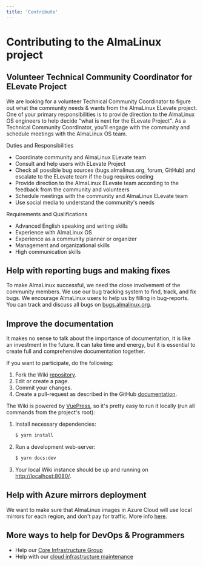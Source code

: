 ```yaml
---
title: 'Contribute'
---
```

# Contributing to the AlmaLinux project


## Volunteer Technical Community Coordinator for ELevate Project

We are looking for a volunteer Technical Community Coordinator to figure out what the community needs & wants from the AlmaLinux ELevate project. One of your primary responsibilities is to provide direction to the AlmaLinux OS engineers to help decide "what is next for the ELevate Project". As a Technical Community Coordinator, you'll engage with the community and schedule meetings with the AlmaLinux OS team.

Duties and Responsibilities
- Coordinate community and AlmaLinux ELevate team
- Consult and help users with ELevate Project
- Check all possible bug sources (bugs.almalinux.org, forum, GitHub) and escalate to the ELevate team if the bug requires coding
- Provide direction to the AlmaLinux ELevate team according to the feedback from the community and volunteers
- Schedule meetings with the community and AlmaLinux ELevate team
- Use social media to understand the community's needs

Requirements and Qualifications
- Advanced English speaking and writing skills
- Experience with AlmaLinux OS
- Experience as a community planner or organizer
- Management and organizational skills
- High communication skills

## Help with reporting bugs and making fixes

To make AlmaLinux successful, we need the close involvement of the community
members. We use our bug tracking system to find, track, and fix bugs. We
encourage AlmaLinux users to help us by filling in bug-reports. You can track and
discuss all bugs on [bugs.almalinux.org](https://bugs.almalinux.org/).


## Improve the documentation

It makes no sense to talk about the importance of documentation, it is like
an investment in the future. It can take time and energy, but it is 
essential to create full and comprehensive documentation together.

If you want to participate, do the following:

1. Fork the Wiki [repository](https://github.com/AlmaLinux/wiki).
2. Edit or create a page.
3. Commit your changes.
4. Create a pull-request as described in the GitHub [documentation](https://docs.github.com/en/github/collaborating-with-issues-and-pull-requests/creating-a-pull-request).

The Wiki is powered by [VuePress](https://vuepress.vuejs.org/), so it's pretty
easy to run it locally (run all commands from the project's root):

1. Install necessary dependencies:
   ```sh
   $ yarn install
   ```
2. Run a development web-server:
   ```sh
   $ yarn docs:dev
   ```
3. Your local Wiki instance should be up and running on
   [http://localhost:8080/](http://localhost:8080/).


## Help with Azure mirrors deployment

We want to make sure that AlmaLinux images in Azure Cloud will use local mirrors for each region, and don't pay for traffic.
More info [here](/cloud/Azure).

## More ways to help for DevOps & Programmers
- Help our [Core Infrastructure Group](/sigs/Core.html#help-wanted)
- Help with our [cloud infrastructure maintenance](/sigs/Cloud.html#help-wanted)

